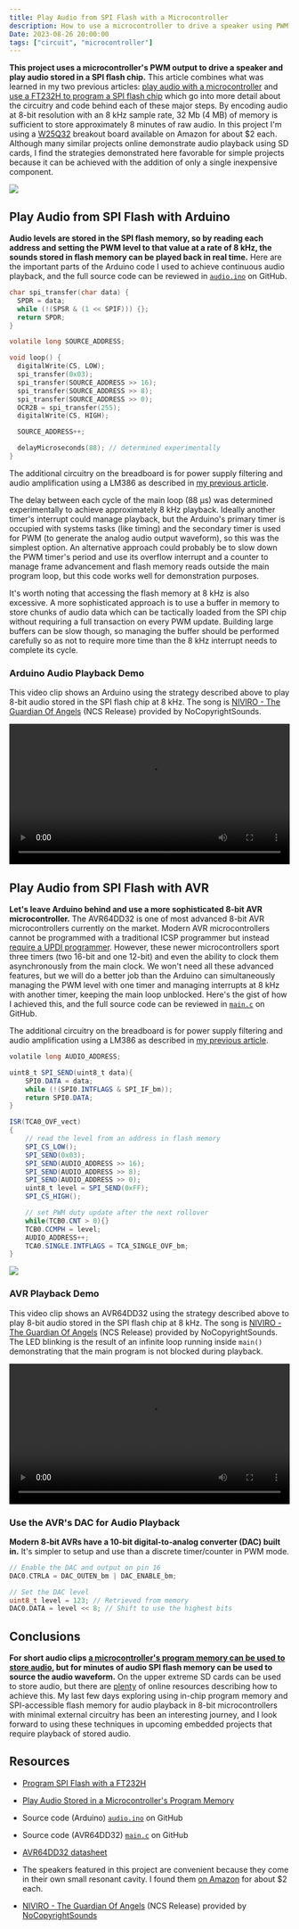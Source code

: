 ```yaml
---
title: Play Audio from SPI Flash with a Microcontroller
description: How to use a microcontroller to drive a speaker using PWM from audio levels stored in a SPI flash chip
Date: 2023-08-26 20:00:00
tags: ["circuit", "microcontroller"]
---
```


**This project uses a microcontroller's PWM output to drive a speaker and play audio stored in a SPI flash chip.** This article combines what was learned in my two previous articles: [play audio with a microcontroller](https://swharden.com/blog/2023-08-19-speaking-microcontroller/) and [use a FT232H to program a SPI flash chip](https://swharden.com/blog/2023-08-24-ft232h-spi-flash/) which go into more detail about the circuitry and code behind each of these major steps. By encoding audio at 8-bit resolution with an 8 kHz sample rate, 32 Mb (4 MB) of memory is sufficient to store approximately 8 minutes of raw audio. In this project I'm using a [W25Q32](https://www.elinux.org/images/f/f5/Winbond-w25q32.pdf) breakout board available on Amazon for about $2 each. Although many similar projects online demonstrate audio playback using SD cards, I find the strategies demonstrated here favorable for simple projects because it can be achieved with the addition of only a single inexpensive component.

<a href="https://swharden.com/static/2023/08/25/arduino-audio-1.jpg">
<img class="border border-dark shadow" src="https://swharden.com/static/2023/08/25/arduino-audio-1.jpg">
</a>

## Play Audio from SPI Flash with Arduino

**Audio levels are stored in the SPI flash memory, so by reading each address and setting the PWM level to that value at a rate of 8 kHz, the sounds stored in flash memory can be played back in real time.** Here are the important parts of the Arduino code I used to achieve continuous audio playback, and the full source code can be reviewed in [`audio.ino`](https://github.com/swharden/AVR-projects/blob/master/Arduino%20SPI%20audio/test1/test1.ino) on GitHub.

```c
char spi_transfer(char data) {
  SPDR = data;
  while (!(SPSR & (1 << SPIF))) {};
  return SPDR;
}

volatile long SOURCE_ADDRESS;

void loop() {
  digitalWrite(CS, LOW);
  spi_transfer(0x03);
  spi_transfer(SOURCE_ADDRESS >> 16);
  spi_transfer(SOURCE_ADDRESS >> 8);
  spi_transfer(SOURCE_ADDRESS >> 0);
  OCR2B = spi_transfer(255);
  digitalWrite(CS, HIGH);

  SOURCE_ADDRESS++;

  delayMicroseconds(88); // determined experimentally
}
```

The additional circuitry on the breadboard is for power supply filtering and audio amplification using a LM386 as described in [my previous article](http://localhost:1313/blog/2023-08-19-speaking-microcontroller/).

The delay between each cycle of the main loop (88 µs) was determined experimentally to achieve approximately 8 kHz playback. Ideally another timer's interrupt could manage playback, but the Arduino's primary timer is occupied with systems tasks (like timing) and the secondary timer is used for PWM (to generate the analog audio output waveform), so this was the simplest option. An alternative approach could probably be to slow down the PWM timer's period and use its overflow interrupt and a counter to manage frame advancement and flash memory reads outside the main program loop, but this code works well for demonstration purposes.

It's worth noting that accessing the flash memory at 8 kHz is also excessive. A more sophisticated approach is to use a buffer in memory to store chunks of audio data which can be tactically loaded from the SPI chip without requiring a full transaction on every PWM update. Building large buffers can be slow though, so managing the buffer should be performed carefully so as not to require more time than the 8 kHz interrupt needs to complete its cycle. 

### Arduino Audio Playback Demo

This video clip shows an Arduino using the strategy described above to play 8-bit audio stored in the SPI flash chip at 8 kHz. The song is [NIVIRO - The Guardian Of Angels](https://www.youtube.com/watch?v=yHU6g3-35IU) (NCS Release) provided by NoCopyrightSounds.

<div class="text-center my-5">
    <video playsinline controls class="border border-dark bg-dark shadow" style="width: 100%">
        <source src="https://swharden.com/static/2023/08/25/arduino-audio.webm" type="video/webm">
    </video>
</div>

## Play Audio from SPI Flash with AVR

**Let's leave Arduino behind and use a more sophisticated 8-bit AVR microcontroller.** The AVR64DD32 is one of most advanced 8-bit AVR microcontrollers currently on the market. Modern AVR microcontrollers cannot be programmed with a traditional ICSP programmer but instead [require a UPDI programmer](https://swharden.com/blog/2022-12-09-avr-programming/). However, these newer microcontrollers sport three timers (two 16-bit and one 12-bit) and even the ability to clock them asynchronously from the main clock. We won't need all these advanced features, but we will do a better job than the Arduino can simultaneously managing the PWM level with one timer and managing interrupts at 8 kHz with another timer, keeping the main loop unblocked. Here's the gist of how I achieved this, and the full source code can be reviewed in [`main.c`](https://github.com/swharden/AVR-projects/blob/master/AVR64DD32%20SPI%20audio/main.c) on GitHub.

The additional circuitry on the breadboard is for power supply filtering and audio amplification using a LM386 as described in [my previous article](http://localhost:1313/blog/2023-08-19-speaking-microcontroller/).

```cs
volatile long AUDIO_ADDRESS;

uint8_t SPI_SEND(uint8_t data){
	SPI0.DATA = data;
	while (!(SPI0.INTFLAGS & SPI_IF_bm));
	return SPI0.DATA;
}

ISR(TCA0_OVF_vect)
{
    // read the level from an address in flash memory
    SPI_CS_LOW();
    SPI_SEND(0x03);
    SPI_SEND(AUDIO_ADDRESS >> 16);
    SPI_SEND(AUDIO_ADDRESS >> 8);
    SPI_SEND(AUDIO_ADDRESS >> 0);
    uint8_t level = SPI_SEND(0xFF);
    SPI_CS_HIGH();

    // set PWM duty update after the next rollover
    while(TCB0.CNT > 0){}
    TCB0.CCMPH = level;
    AUDIO_ADDRESS++;
    TCA0.SINGLE.INTFLAGS = TCA_SINGLE_OVF_bm;
}
```

<a href="https://swharden.com/static/2023/08/25/avr64-dd-audio-3.jpg">
<img  class="border border-dark shadow" src="https://swharden.com/static/2023/08/25/avr64-dd-audio-3.jpg">
</a>

### AVR Playback Demo

This video clip shows an AVR64DD32 using the strategy described above to play 8-bit audio stored in the SPI flash chip at 8 kHz. The song is [NIVIRO - The Guardian Of Angels](https://www.youtube.com/watch?v=yHU6g3-35IU) (NCS Release) provided by NoCopyrightSounds. The LED blinking is the result of an infinite loop running inside `main()` demonstrating that the main program is not blocked during playback.

<div class="text-center my-5">
    <video playsinline controls class="border border-dark bg-dark shadow" style="width: 100%">
        <source src="https://swharden.com/static/2023/08/25/avr-audio.webm" type="video/webm">
    </video>
</div>

### Use the AVR's DAC for Audio Playback

**Modern 8-bit AVRs have a 10-bit digital-to-analog converter (DAC) built in.** It's simpler to setup and use than a discrete timer/counter in PWM mode.

```c
// Enable the DAC and output on pin 16
DAC0.CTRLA = DAC_OUTEN_bm | DAC_ENABLE_bm;

// Set the DAC level
uint8_t level = 123; // Retrieved from memory
DAC0.DATA = level << 8; // Shift to use the highest bits
```

## Conclusions

**For short audio clips [a microcontroller's program memory can be used to store audio](https://swharden.com/blog/2023-08-19-speaking-microcontroller/), but for minutes of audio SPI flash memory can be used to source the audio waveform.** On the upper extreme SD cards can be used to store audio, but there are [plenty](https://www.arduino.cc/reference/en/libraries/audiozero/) of online resources describing how to achieve this. My last few days exploring using in-chip program memory and SPI-accessible flash memory for audio playback in 8-bit microcontrollers with minimal external circuitry has been an interesting journey, and I look forward to using these techniques in upcoming embedded projects that require playback of stored audio.

## Resources

* [Program SPI Flash with a FT232H](https://swharden.com/blog/2023-08-24-ft232h-spi-flash/)

* [Play Audio Stored in a Microcontroller's Program Memory](https://swharden.com/blog/2023-08-19-speaking-microcontroller/)

* Source code (Arduino) [`audio.ino`](https://github.com/swharden/AVR-projects/blob/master/Arduino%20SPI%20audio/test1/test1.ino) on GitHub

* Source code (AVR64DD32) [`main.c`](https://github.com/swharden/AVR-projects/blob/master/AVR64DD32%20SPI%20audio/main.c) on GitHub

* [AVR64DD32 datasheet](https://ww1.microchip.com/downloads/aemDocuments/documents/MCU08/ProductDocuments/DataSheets/AVR64DD32-28-Prelim-DataSheet-DS40002315B.pdf)

* The speakers featured in this project are convenient because they come in their own small resonant cavity. I found them [on Amazon](https://www.amazon.com/gp/aw/d/B0BGWY5PM9) for about $2 each.

* [NIVIRO - The Guardian Of Angels](https://www.youtube.com/watch?v=yHU6g3-35IU) (NCS Release) provided by [NoCopyrightSounds](https://ncs.io/)